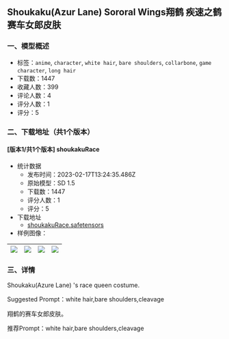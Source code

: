 ## Shoukaku(Azur Lane) Sororal Wings翔鹤 疾速之鹤 赛车女郎皮肤
### 一、模型概述

- 标签：`anime`, `character`, `white hair`, `bare shoulders`, `collarbone`, `game character`, `long hair`
- 下载数：1447
- 收藏人数：399
- 评论人数：4
- 评分人数：1
- 评分：5

### 二、下载地址（共1个版本）

#### [版本1/共1个版本] shoukakuRace

- 统计数据
  - 发布时间：2023-02-17T13:24:35.486Z
  - 原始模型：SD 1.5
  - 下载数：1447
  - 评分人数：1
  - 评分：5
- 下载地址
  - [shoukakuRace.safetensors](https://civitai.com/api/download/models/8696)
- 样例图像：

| <img src="https://image.civitai.com/xG1nkqKTMzGDvpLrqFT7WA/8cbbcc1a-ce25-4134-ac5a-105685057e00/width=450/82804.jpeg" /> | <img src="https://image.civitai.com/xG1nkqKTMzGDvpLrqFT7WA/19eab8a1-6bd1-41e9-283c-80a515b1d300/width=450/82808.jpeg" /> | <img src="https://image.civitai.com/xG1nkqKTMzGDvpLrqFT7WA/37970964-75cb-4ade-9694-db1038882300/width=450/82807.jpeg" /> | <img src="https://image.civitai.com/xG1nkqKTMzGDvpLrqFT7WA/c0657780-e5f9-4e4a-a598-1638f9684200/width=450/82806.jpeg" /> |
| ---- | ---- | ---- | ---- |


### 三、详情
<p>Shoukaku(Azure Lane) 's race queen costume.</p><p>Suggested Prompt：white hair,bare shoulders,cleavage</p><p>翔鹤的赛车女郎皮肤。</p><p>推荐Prompt：white hair,bare shoulders,cleavage</p>